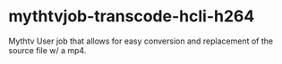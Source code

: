 # mythtvjob-transcode-hcli-h264
Mythtv User job that allows for easy conversion and replacement of the source file w/ a mp4.
